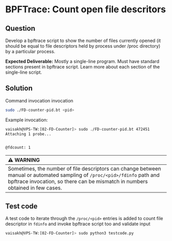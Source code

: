 # BPFTrace: Count open file descritors

## Question
Develop a bpftrace script to show the number of files currently opened (it should be equal to file descriptors held by process under /proc directory) by a particular process.

**Expected Deliverable:** Mostly a single-line program. Must have standard sections present in bpftrace script. Learn more about each section of the single-line script.


## Solution

Command invocation invocation
```bash
sudo ./FD-counter-pid.bt <pid>
```

Example invocation:
```bash
vaisakh@VPS-TW:[02-FD-Counter]> sudo ./FD-counter-pid.bt 472451
Attaching 1 probe...


@fdcount: 1
```

| :warning: WARNING           |
|:----------------------------|
| Sometimes, the number of file descriptors can change between manual or automated sampling of ```/proc/<pid>/fdinfo``` path and bpftrace invocation, so there can be mismatch in numbers obtained in few cases.    |

## Test code

A test code to iterate through the ```/proc/<pid>``` entries is added to count file descriptor in ```fdinfo``` and invoke bpftrace script too and validate input

```bash
vaisakh@VPS-TW:[02-FD-Counter]> sudo python3 testcode.py
```
